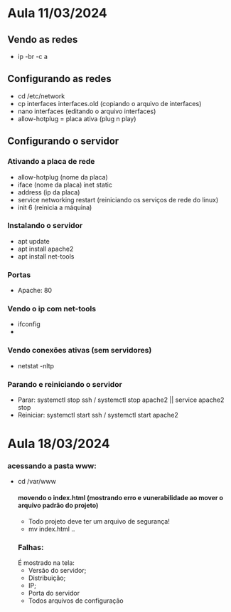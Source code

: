 # Aula 11/03/2024
## Vendo as redes
- ip -br -c a

## Configurando as redes
- cd /etc/network
- cp interfaces interfaces.old (copiando o arquivo de interfaces)
- nano interfaces (editando o arquivo interfaces)
- allow-hotplug = placa ativa (plug n play)

## Configurando o servidor


### Ativando a placa de rede
- allow-hotplug (nome da placa)
- iface (nome da placa) inet static
- address (ip da placa)
- service networking restart (reiniciando os serviços de rede do linux)
- init 6 (reinicia a máquina)

### Instalando o servidor
- apt update
- apt install apache2
- apt install net-tools

### Portas
- Apache: 80

### Vendo o ip com net-tools
- ifconfig
- 
### Vendo conexões ativas (sem servidores)
- netstat -nltp

### Parando e reiniciando o servidor
- Parar: systemctl stop ssh / systemctl stop apache2 || service apache2 stop
- Reiniciar: systemctl start ssh / systemctl start apache2

# Aula 18/03/2024
### acessando a pasta www:
- cd /var/www
  #### movendo o index.html (mostrando erro e vunerabilidade ao mover o arquivo padrão do projeto)
  - Todo projeto deve ter um arquivo de segurança!
  - mv index.html ..
  ### Falhas:
  É mostrado na tela:
  - Versão do servidor;
  - Distribuição;
  - IP;
  - Porta do servidor
  - Todos arquivos de configuração
